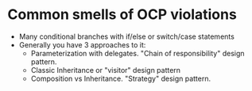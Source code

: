 # Common smells of OCP violations

- Many conditional branches with if/else or switch/case statements
- Generally you have 3 approaches to it:
    - Parameterization with delegates. "Chain of responsibility" design pattern.
    - Classic Inheritance or "visitor" design pattern
    - Composition vs Inheritance. "Strategy" design pattern.

